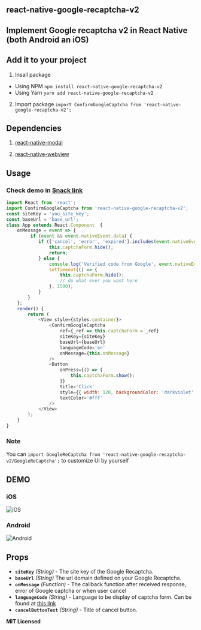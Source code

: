 
## react-native-google-recaptcha-v2
## Implement Google recaptcha v2 in React Native (both Android an iOS)


## Add it to your project

1. Insall package
- Using NPM
   `npm install react-native-google-recaptcha-v2` 
- Using Yarn
   `yarn add react-native-google-recaptcha-v2`
2. Import package
`import ConfirmGoogleCaptcha from 'react-native-google-recaptcha-v2';`


## Dependencies

1. [react-native-modal](https://github.com/react-native-community/react-native-modal)

2. [react-native-webview](https://github.com/react-native-community/react-native-webview)


## Usage

### Check demo in [Snack link](https://snack.expo.io/@xuho95/react-native-google-recaptcha-v2)


```javascript
import React from 'react';
import ConfirmGoogleCaptcha from 'react-native-google-recaptcha-v2';
const siteKey = 'you_site_key';
const baseUrl = 'base_url';
class App extends React.Component  {
    onMessage = event => {
         if (event && event.nativeEvent.data) {
            if (['cancel', 'error', 'expired'].includes(event.nativeEvent.data)) {
                this.captchaForm.hide();
                return;
            } else {
                console.log('Verified code from Google', event.nativeEvent.data);
                setTimeout(() => {
                    this.captchaForm.hide();
                    // do what ever you want here
                }, 1500);
            }
        }
    };
    render() {
        return (
            <View style={styles.container}>
                <ConfirmGoogleCaptcha
                    ref={_ref => this.captchaForm = _ref}
                    siteKey={siteKey}
                    baseUrl={baseUrl}
                    languageCode='en'
                    onMessage={this.onMessage}
                />
                <Button
                    onPress={() => {
                        this.captchaForm.show();
                    }}
                    title='Click'
                    style={{ width: 120, backgroundColor: 'darkviolet' }}
                    textColor='#fff'
                />
            </View>
        );
    }
}
```

### Note
You can `import GoogleReCaptcha from 'react-native-google-recaptcha-v2/GoogleReCaptcha';` to customize UI by yourself 


## DEMO

### iOS
![iOS](https://github.com/xuho/demo-images/blob/master/ios.gif?raw=true)

### Android
![Android](https://github.com/xuho/demo-images/blob/master/android.gif?raw=true)



## Props

- **`siteKey`** _(String)_ - The site key of the Google Recaptcha.
- **`baseUrl`** _(String)_ The url domain defined on your Google Recaptcha.
- **`onMessage`** _(Function)_ - The callback function  after received response, error of Google captcha or when user cancel
- **`languageCode`** _(String)_ - Language to be display of captcha form. Can be found at [this link](https://developers.google.com/recaptcha/docs/language)
- **`cancelButtonText`** _(String)_ - Title of cancel button.


**MIT Licensed**
